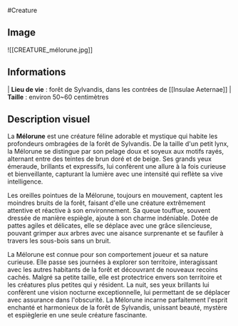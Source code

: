 #Creature

## Image

![[CREATURE_mélorune.jpg]]

## Informations

| **Lieu de vie** : forêt de Sylvandis, dans les contrées de [[Insulae Aeternae]]
| **Taille** : environ 50~60 centimètres

## Description visuel

La **Mélorune** est une créature féline adorable et mystique qui habite les profondeurs ombragées de la forêt de Sylvandis. De la taille d'un petit lynx, la Mélorune se distingue par son pelage doux et soyeux aux motifs rayés, alternant entre des teintes de brun doré et de beige. Ses grands yeux émeraude, brillants et expressifs, lui confèrent une allure à la fois curieuse et bienveillante, capturant la lumière avec une intensité qui reflète sa vive intelligence.

Les oreilles pointues de la Mélorune, toujours en mouvement, captent les moindres bruits de la forêt, faisant d'elle une créature extrêmement attentive et réactive à son environnement. Sa queue touffue, souvent dressée de manière espiègle, ajoute à son charme indéniable. Dotée de pattes agiles et délicates, elle se déplace avec une grâce silencieuse, pouvant grimper aux arbres avec une aisance surprenante et se faufiler à travers les sous-bois sans un bruit.

La Mélorune est connue pour son comportement joueur et sa nature curieuse. Elle passe ses journées à explorer son territoire, interagissant avec les autres habitants de la forêt et découvrant de nouveaux recoins cachés. Malgré sa petite taille, elle est protectrice envers son territoire et les créatures plus petites qui y résident. La nuit, ses yeux brillants lui confèrent une vision nocturne exceptionnelle, lui permettant de se déplacer avec assurance dans l'obscurité. La Mélorune incarne parfaitement l'esprit enchanté et harmonieux de la forêt de Sylvandis, unissant beauté, mystère et espièglerie en une seule créature fascinante.